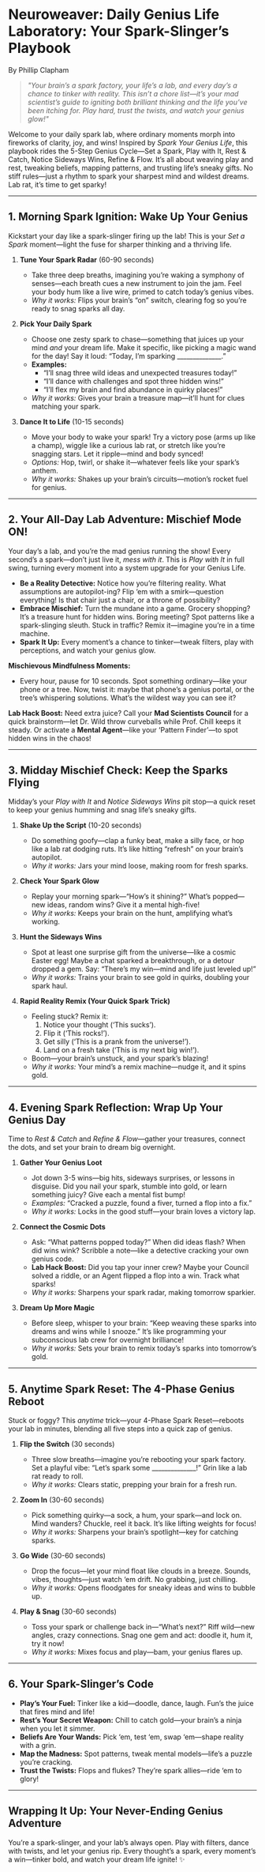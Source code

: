 # **Neuroweaver: Daily Genius Life Laboratory: Your Spark-Slinger’s Playbook**

By Phillip Clapham

> *"Your brain’s a spark factory, your life’s a lab, and every day’s a chance to tinker with reality. This isn’t a chore list—it’s your mad scientist’s guide to igniting both brilliant thinking and the life you’ve been itching for. Play hard, trust the twists, and watch your genius glow!"*

Welcome to your daily spark lab, where ordinary moments morph into fireworks of clarity, joy, and wins! Inspired by *Spark Your Genius Life*, this playbook rides the 5-Step Genius Cycle—Set a Spark, Play with It, Rest & Catch, Notice Sideways Wins, Refine & Flow. It’s all about weaving play and rest, tweaking beliefs, mapping patterns, and trusting life’s sneaky gifts. No stiff rules—just a rhythm to spark your sharpest mind and wildest dreams. Lab rat, it’s time to get sparky!

---

## **1. Morning Spark Ignition: Wake Up Your Genius**

Kickstart your day like a spark-slinger firing up the lab! This is your *Set a Spark* moment—light the fuse for sharper thinking and a thriving life.

1. **Tune Your Spark Radar** (60-90 seconds)
   - Take three deep breaths, imagining you’re waking a symphony of senses—each breath cues a new instrument to join the jam. Feel your body hum like a live wire, primed to catch today’s genius vibes.
   - *Why it works:* Flips your brain’s “on” switch, clearing fog so you’re ready to snag sparks all day.

2. **Pick Your Daily Spark**
   - Choose one zesty spark to chase—something that juices up your mind *and* your dream life. Make it specific, like picking a magic wand for the day! Say it loud: “Today, I’m sparking ______________.”
   - **Examples:**
     - “I’ll snag three wild ideas and unexpected treasures today!”
     - “I’ll dance with challenges and spot three hidden wins!”
     - “I’ll flex my brain and find abundance in quirky places!”
   - *Why it works:* Gives your brain a treasure map—it’ll hunt for clues matching your spark.

3. **Dance It to Life** (10-15 seconds)
   - Move your body to wake your spark! Try a victory pose (arms up like a champ), wiggle like a curious lab rat, or stretch like you’re snagging stars. Let it ripple—mind and body synced!
   - *Options:* Hop, twirl, or shake it—whatever feels like your spark’s anthem.
   - *Why it works:* Shakes up your brain’s circuits—motion’s rocket fuel for genius.

---

## **2. Your All-Day Lab Adventure: Mischief Mode ON!**

Your day’s a lab, and you’re the mad genius running the show! Every second’s a spark—don’t just live it, *mess with it*. This is *Play with It* in full swing, turning every moment into a system upgrade for your Genius Life.

- **Be a Reality Detective:** Notice how you’re filtering reality. What assumptions are autopilot-ing? Flip ‘em with a smirk—question everything! Is that chair just a chair, or a throne of possibility?
- **Embrace Mischief:** Turn the mundane into a game. Grocery shopping? It’s a treasure hunt for hidden wins. Boring meeting? Spot patterns like a spark-slinging sleuth. Stuck in traffic? Remix it—imagine you’re in a time machine.
- **Spark It Up:** Every moment’s a chance to tinker—tweak filters, play with perceptions, and watch your genius glow.

**Mischievous Mindfulness Moments:**

- Every hour, pause for 10 seconds. Spot something ordinary—like your phone or a tree. Now, twist it: maybe that phone’s a genius portal, or the tree’s whispering solutions. What’s the wildest way you can see it?

**Lab Hack Boost:** Need extra juice? Call your **Mad Scientists Council** for a quick brainstorm—let Dr. Wild throw curveballs while Prof. Chill keeps it steady. Or activate a **Mental Agent**—like your ‘Pattern Finder’—to spot hidden wins in the chaos!

---

## **3. Midday Mischief Check: Keep the Sparks Flying**

Midday’s your *Play with It* and *Notice Sideways Wins* pit stop—a quick reset to keep your genius humming and snag life’s sneaky gifts.

1. **Shake Up the Script** (10-20 seconds)
   - Do something goofy—clap a funky beat, make a silly face, or hop like a lab rat dodging ruts. It’s like hitting “refresh” on your brain’s autopilot.
   - *Why it works:* Jars your mind loose, making room for fresh sparks.

2. **Check Your Spark Glow**
   - Replay your morning spark—“How’s it shining?” What’s popped—new ideas, random wins? Give it a mental high-five!
   - *Why it works:* Keeps your brain on the hunt, amplifying what’s working.

3. **Hunt the Sideways Wins**
   - Spot at least one surprise gift from the universe—like a cosmic Easter egg! Maybe a chat sparked a breakthrough, or a detour dropped a gem. Say: “There’s my win—mind and life just leveled up!”
   - *Why it works:* Trains your brain to see gold in quirks, doubling your spark haul.

4. **Rapid Reality Remix (Your Quick Spark Trick)**
   - Feeling stuck? Remix it:
     1. Notice your thought (‘This sucks’).
     2. Flip it (‘This rocks!’).
     3. Get silly (‘This is a prank from the universe!’).
     4. Land on a fresh take (‘This is my next big win!’).
   - Boom—your brain’s unstuck, and your spark’s blazing!
   - *Why it works:* Your mind’s a remix machine—nudge it, and it spins gold.

---

## **4. Evening Spark Reflection: Wrap Up Your Genius Day**

Time to *Rest & Catch* and *Refine & Flow*—gather your treasures, connect the dots, and set your brain to dream big overnight.

1. **Gather Your Genius Loot**
   - Jot down 3-5 wins—big hits, sideways surprises, or lessons in disguise. Did you nail your spark, stumble into gold, or learn something juicy? Give each a mental fist bump!
   - *Examples:* “Cracked a puzzle, found a fiver, turned a flop into a fix.”
   - *Why it works:* Locks in the good stuff—your brain loves a victory lap.

2. **Connect the Cosmic Dots**
   - Ask: “What patterns popped today?” When did ideas flash? When did wins wink? Scribble a note—like a detective cracking your own genius code.
   - **Lab Hack Boost:** Did you tap your inner crew? Maybe your Council solved a riddle, or an Agent flipped a flop into a win. Track what sparks!
   - *Why it works:* Sharpens your spark radar, making tomorrow sparkier.

3. **Dream Up More Magic**
   - Before sleep, whisper to your brain: “Keep weaving these sparks into dreams and wins while I snooze.” It’s like programming your subconscious lab crew for overnight brilliance!
   - *Why it works:* Sets your brain to remix today’s sparks into tomorrow’s gold.

---

## **5. Anytime Spark Reset: The 4-Phase Genius Reboot**

Stuck or foggy? This *anytime* trick—your 4-Phase Spark Reset—reboots your lab in minutes, blending all five steps into a quick zap of genius.

1. **Flip the Switch** (30 seconds)
   - Three slow breaths—imagine you’re rebooting your spark factory. Set a playful vibe: “Let’s spark some ______________!” Grin like a lab rat ready to roll.
   - *Why it works:* Clears static, prepping your brain for a fresh run.

2. **Zoom In** (30-60 seconds)
   - Pick something quirky—a sock, a hum, your spark—and lock on. Mind wanders? Chuckle, reel it back. It’s like lifting weights for focus!
   - *Why it works:* Sharpens your brain’s spotlight—key for catching sparks.

3. **Go Wide** (30-60 seconds)
   - Drop the focus—let your mind float like clouds in a breeze. Sounds, vibes, thoughts—just watch ‘em drift. No grabbing, just chilling.
   - *Why it works:* Opens floodgates for sneaky ideas and wins to bubble up.

4. **Play & Snag** (30-60 seconds)
   - Toss your spark or challenge back in—“What’s next?” Riff wild—new angles, crazy connections. Snag one gem and act: doodle it, hum it, try it now!
   - *Why it works:* Mixes focus and play—bam, your genius flares up.

---

## **6. Your Spark-Slinger’s Code**

- **Play’s Your Fuel:** Tinker like a kid—doodle, dance, laugh. Fun’s the juice that fires mind and life!
- **Rest’s Your Secret Weapon:** Chill to catch gold—your brain’s a ninja when you let it simmer.
- **Beliefs Are Your Wands:** Pick ‘em, test ‘em, swap ‘em—shape reality with a grin.
- **Map the Madness:** Spot patterns, tweak mental models—life’s a puzzle you’re cracking.
- **Trust the Twists:** Flops and flukes? They’re spark allies—ride ‘em to glory!

---

## **Wrapping It Up: Your Never-Ending Genius Adventure**

You’re a spark-slinger, and your lab’s always open. Play with filters, dance with twists, and let your genius rip. Every thought’s a spark, every moment’s a win—tinker bold, and watch your dream life ignite! ✨
